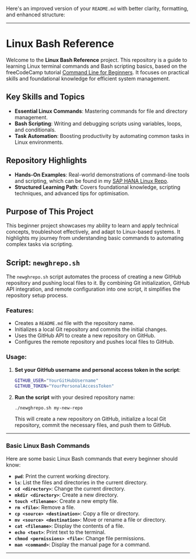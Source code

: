 Here's an improved version of your `README.md` with better clarity, formatting, and enhanced structure:

---

# Linux Bash Reference

Welcome to the **Linux Bash Reference** project. This repository is a guide to learning Linux terminal commands and Bash scripting basics, based on the freeCodeCamp tutorial [Command Line for Beginners](https://www.freecodecamp.org/news/command-line-for-beginners/#heading-difference-between-console-command-line-cli-terminal-and-shell). It focuses on practical skills and foundational knowledge for efficient system management.

## Key Skills and Topics

- **Essential Linux Commands**: Mastering commands for file and directory management.
- **Bash Scripting**: Writing and debugging scripts using variables, loops, and conditionals.
- **Task Automation**: Boosting productivity by automating common tasks in Linux environments.

## Repository Highlights

- **Hands-On Examples**: Real-world demonstrations of command-line tools and scripting, which can be found in my [SAP HANA Linux Repo](https://github.com/JThomas404/linux-bash-repo).
- **Structured Learning Path**: Covers foundational knowledge, scripting techniques, and advanced tips for optimisation.

## Purpose of This Project

This beginner project showcases my ability to learn and apply technical concepts, troubleshoot effectively, and adapt to Linux-based systems. It highlights my journey from understanding basic commands to automating complex tasks via scripting.

## Script: `newghrepo.sh`

The `newghrepo.sh` script automates the process of creating a new GitHub repository and pushing local files to it. By combining Git initialization, GitHub API integration, and remote configuration into one script, it simplifies the repository setup process.

### Features:
- Creates a `README.md` file with the repository name.
- Initializes a local Git repository and commits the initial changes.
- Uses the GitHub API to create a new repository on GitHub.
- Configures the remote repository and pushes local files to GitHub.

### Usage:

1. **Set your GitHub username and personal access token in the script**:
    ```bash
    GITHUB_USER="YourGitHubUsername"
    GITHUB_TOKEN="YourPersonalAccessToken"
    ```

2. **Run the script** with your desired repository name:
    ```bash
    ./newghrepo.sh my-new-repo
    ```

   This will create a new repository on GitHub, initialize a local Git repository, commit the necessary files, and push them to GitHub.

---

### Basic Linux Bash Commands

Here are some basic Linux Bash commands that every beginner should know:

- **`pwd`**: Print the current working directory.
- **`ls`**: List the files and directories in the current directory.
- **`cd <directory>`**: Change the current directory.
- **`mkdir <directory>`**: Create a new directory.
- **`touch <filename>`**: Create a new empty file.
- **`rm <file>`**: Remove a file.
- **`cp <source> <destination>`**: Copy a file or directory.
- **`mv <source> <destination>`**: Move or rename a file or directory.
- **`cat <filename>`**: Display the contents of a file.
- **`echo <text>`**: Print text to the terminal.
- **`chmod <permissions> <file>`**: Change file permissions.
- **`man <command>`**: Display the manual page for a command.

---